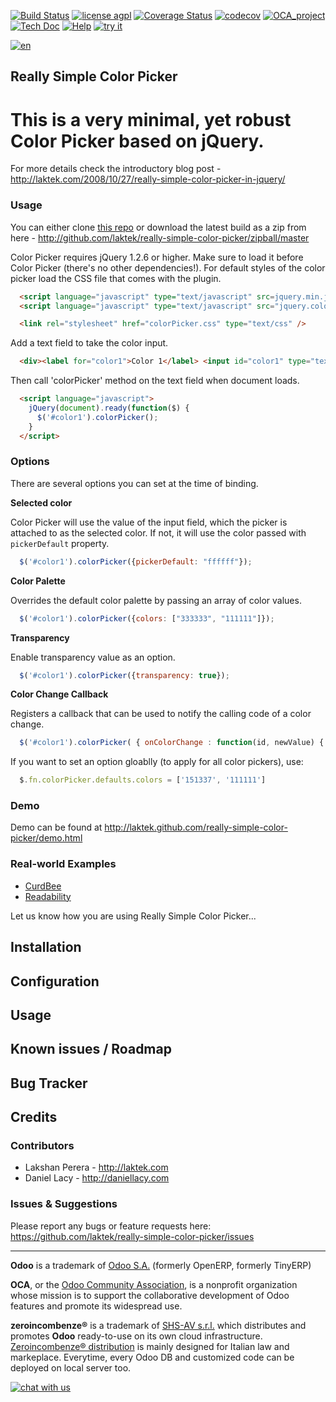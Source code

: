 [![Build Status](https://travis-ci.org/zeroincombenze/really-simple-color-picker.svg?branch=8.0)](https://travis-ci.org/zeroincombenze/really-simple-color-picker)
[![license agpl](https://img.shields.io/badge/licence-AGPL--3-blue.svg)](http://www.gnu.org/licenses/agpl-3.0.html)
[![Coverage Status](https://coveralls.io/repos/github/zeroincombenze/really-simple-color-picker/badge.svg?branch=8.0)](https://coveralls.io/github/zeroincombenze/really-simple-color-picker?branch=8.0)
[![codecov](https://codecov.io/gh/zeroincombenze/really-simple-color-picker/branch/8.0/graph/badge.svg)](https://codecov.io/gh/zeroincombenze/really-simple-color-picker/branch/8.0)
[![OCA_project](http://www.zeroincombenze.it/wp-content/uploads/ci-ct/prd/button-oca-8.svg)](https://github.com/OCA/really-simple-color-picker/tree/8.0)
[![Tech Doc](http://www.zeroincombenze.it/wp-content/uploads/ci-ct/prd/button-docs-8.svg)](http://wiki.zeroincombenze.org/en/Odoo/8.0/dev)
[![Help](http://www.zeroincombenze.it/wp-content/uploads/ci-ct/prd/button-help-8.svg)](http://wiki.zeroincombenze.org/en/Odoo/8.0/man/)
[![try it](http://www.zeroincombenze.it/wp-content/uploads/ci-ct/prd/button-try-it-8.svg)](http://erp8.zeroincombenze.it)
























































[![en](http://www.shs-av.com/wp-content/en_US.png)](http://wiki.zeroincombenze.org/it/Odoo/7.0/man)

## Really Simple Color Picker 

This is a very minimal, yet robust Color Picker based on jQuery.
================================================================

For more details check the introductory blog post - http://laktek.com/2008/10/27/really-simple-color-picker-in-jquery/

### Usage 

You can either clone [this repo](https://github.com/laktek/really-simple-color-picker) or download the latest build as a zip from here - http://github.com/laktek/really-simple-color-picker/zipball/master

Color Picker requires jQuery 1.2.6 or higher. Make sure to load it before Color Picker (there's no other dependencies!). 
For default styles of the color picker load the CSS file that comes with the plugin.

  ```html
    <script language="javascript" type="text/javascript" src=jquery.min.js"></script>
    <script language="javascript" type="text/javascript" src="jquery.colorPicker.min.js"/></script>

    <link rel="stylesheet" href="colorPicker.css" type="text/css" />
  ```

Add a text field to take the color input.

  ```html
    <div><label for="color1">Color 1</label> <input id="color1" type="text" name="color1" value="#333399" /></div>
  ```

Then call 'colorPicker' method on the text field when document loads.

  ```html
    <script language="javascript">
      jQuery(document).ready(function($) {
        $('#color1').colorPicker();
      }
    </script>
  ```

### Options

There are several options you can set at the time of binding. 

**Selected color**

Color Picker will use the value of the input field, which the picker is attached to as the selected color. If not, it will use the color passed with `pickerDefault` property.

  ```javascript
    $('#color1').colorPicker({pickerDefault: "ffffff"});
  ```

**Color Palette**

Overrides the default color palette by passing an array of color values.

  ```javascript
    $('#color1').colorPicker({colors: ["333333", "111111"]});
  ```

**Transparency**

Enable transparency value as an option.

  ```javascript
    $('#color1').colorPicker({transparency: true});
  ```

**Color Change Callback**

Registers a callback that can be used to notify the calling code of a color change.

  ```javascript
    $('#color1').colorPicker( { onColorChange : function(id, newValue) { console.log("ID: " + id + " has been changed to " + newValue); } } );
  ```

If you want to set an option gloablly (to apply for all color pickers), use:

  ```javascript
    $.fn.colorPicker.defaults.colors = ['151337', '111111']
  ```
### Demo

Demo can be found at http://laktek.github.com/really-simple-color-picker/demo.html

### Real-world Examples

* [CurdBee](http://demo.curdbee.com/settings/branding)
* [Readability](https://www.readability.com/publishers/tools)

Let us know how you are using Really Simple Color Picker...

Installation
------------




Configuration
-------------




Usage
-----








Known issues / Roadmap
----------------------




Bug Tracker
-----------




Credits
-------









### Contributors





* Lakshan Perera - http://laktek.com
* Daniel Lacy  - http://daniellacy.com

### Issues & Suggestions

Please report any bugs or feature requests here:
https://github.com/laktek/really-simple-color-picker/issues

[//]: # (copyright)

----

**Odoo** is a trademark of [Odoo S.A.](https://www.odoo.com/) (formerly OpenERP, formerly TinyERP)

**OCA**, or the [Odoo Community Association](http://odoo-community.org/), is a nonprofit organization whose
mission is to support the collaborative development of Odoo features and
promote its widespread use.

**zeroincombenze®** is a trademark of [SHS-AV s.r.l.](http://www.shs-av.com/)
which distributes and promotes **Odoo** ready-to-use on its own cloud infrastructure.
[Zeroincombenze® distribution](http://wiki.zeroincombenze.org/en/Odoo)
is mainly designed for Italian law and markeplace.
Everytime, every Odoo DB and customized code can be deployed on local server too.

[//]: # (end copyright)

[//]: # (addons)

[//]: # (end addons)

[![chat with us](https://www.shs-av.com/wp-content/chat_with_us.gif)](https://tawk.to/85d4f6e06e68dd4e358797643fe5ee67540e408b)

